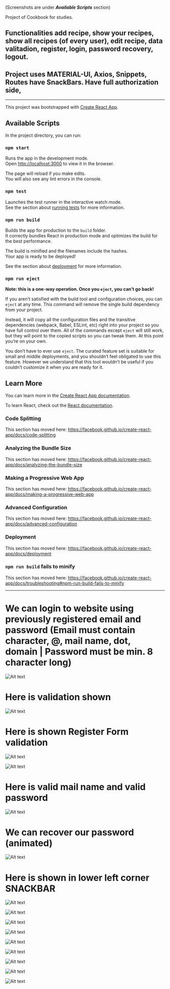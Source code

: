 (Screenshots are under **_Available Scripts_** section)

Project of Cookbook for studies.
## Functionalities add recipe, show your recipes, show all recipes (of every user), edit recipe, data valitadion, register, login, password recovery, logout.

## Project uses MATERIAL-UI, Axios, Snippets, Routes have SnackBars. Have full authorization side,
_________________________________________________________________________________

This project was bootstrapped with [Create React App](https://github.com/facebook/create-react-app).

## Available Scripts

In the project directory, you can run:

### `npm start`

Runs the app in the development mode.<br />
Open [http://localhost:3000](http://localhost:3000) to view it in the browser.

The page will reload if you make edits.<br />
You will also see any lint errors in the console.

### `npm test`

Launches the test runner in the interactive watch mode.<br />
See the section about [running tests](https://facebook.github.io/create-react-app/docs/running-tests) for more information.

### `npm run build`

Builds the app for production to the `build` folder.<br />
It correctly bundles React in production mode and optimizes the build for the best performance.

The build is minified and the filenames include the hashes.<br />
Your app is ready to be deployed!

See the section about [deployment](https://facebook.github.io/create-react-app/docs/deployment) for more information.

### `npm run eject`

**Note: this is a one-way operation. Once you `eject`, you can’t go back!**

If you aren’t satisfied with the build tool and configuration choices, you can `eject` at any time. This command will remove the single build dependency from your project.

Instead, it will copy all the configuration files and the transitive dependencies (webpack, Babel, ESLint, etc) right into your project so you have full control over them. All of the commands except `eject` will still work, but they will point to the copied scripts so you can tweak them. At this point you’re on your own.

You don’t have to ever use `eject`. The curated feature set is suitable for small and middle deployments, and you shouldn’t feel obligated to use this feature. However we understand that this tool wouldn’t be useful if you couldn’t customize it when you are ready for it.

## Learn More

You can learn more in the [Create React App documentation](https://facebook.github.io/create-react-app/docs/getting-started).

To learn React, check out the [React documentation](https://reactjs.org/).

### Code Splitting

This section has moved here: https://facebook.github.io/create-react-app/docs/code-splitting

### Analyzing the Bundle Size

This section has moved here: https://facebook.github.io/create-react-app/docs/analyzing-the-bundle-size

### Making a Progressive Web App

This section has moved here: https://facebook.github.io/create-react-app/docs/making-a-progressive-web-app

### Advanced Configuration

This section has moved here: https://facebook.github.io/create-react-app/docs/advanced-configuration

### Deployment

This section has moved here: https://facebook.github.io/create-react-app/docs/deployment

### `npm run build` fails to minify

This section has moved here: https://facebook.github.io/create-react-app/docs/troubleshooting#npm-run-build-fails-to-minify


_________________________________________________________________________________________________________________________________________________________________________________

# We can login to website using previously registered email and password (Email must contain character, @, mail name, dot, domain | Password must be min. 8 character long)

![Alt text](/ScreenShots/1.jpg?raw=true "Title")

# Here is validation shown

![Alt text](/ScreenShots/2.jpg?raw=true "Title")

# Here is shown Register Form validation

![Alt text](/ScreenShots/3.jpg?raw=true "Title")

![Alt text](/ScreenShots/4.jpg?raw=true "Title")

# Here is valid mail name and valid password 

![Alt text](/ScreenShots/5.jpg?raw=true "Title")

# We can recover our password (animated)

![Alt text](/ScreenShots/6.jpg?raw=true "Title")

# Here is shown in lower left corner SNACKBAR

![Alt text](/ScreenShots/9.jpg?raw=true "Title")



![Alt text](/ScreenShots/7.jpg?raw=true "Title")

![Alt text](/ScreenShots/8.jpg?raw=true "Title")



![Alt text](/ScreenShots/10.jpg?raw=true "Title")

![Alt text](/ScreenShots/11.jpg?raw=true "Title")

![Alt text](/ScreenShots/12.jpg?raw=true "Title")

![Alt text](/ScreenShots/13.jpg?raw=true "Title")

![Alt text](/ScreenShots/14.jpg?raw=true "Title")

![Alt text](/ScreenShots/15.jpg?raw=true "Title")


